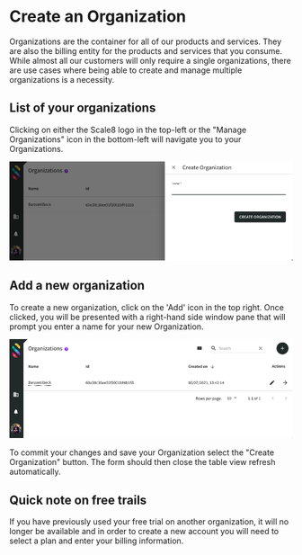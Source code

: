 # Create an Organization

Organizations are the container for all of our products and services. They are also the billing entity for the products and services that you consume. While almost all our customers will only require a single organizations, there are use cases where being able to create and manage multiple organizations is a necessity. 

## List of your organizations

Clicking on either the Scale8 logo in the top-left or the "Manage Organizations" icon in the bottom-left will navigate you to your Organizations.

![Organization list](/img/organization/list.png)

## Add a new organization

To create a new organization, click on the 'Add' icon in the top right. Once clicked, you will be presented with a right-hand side window pane that will prompt you enter a name for your new Organization.

![Create Organization](/img/organization/create.png)

To commit your changes and save your Organization select the "Create Organization" button. The form should then close the table view refresh automatically.

## Quick note on free trails

If you have previously used your free trial on another organization, it will no longer be available and in order to create a new account you will need to select a plan and enter your billing information.

